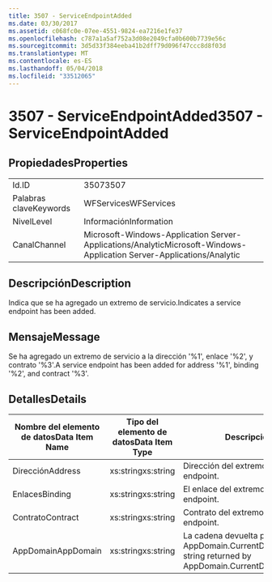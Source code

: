 ```yaml
---
title: 3507 - ServiceEndpointAdded
ms.date: 03/30/2017
ms.assetid: c068fc0e-07ee-4551-9824-ea7216e1fe37
ms.openlocfilehash: c787a1a5af752a3d08e2049cfa0b600b7739e56c
ms.sourcegitcommit: 3d5d33f384eeba41b2dff79d096f47ccc8d8f03d
ms.translationtype: MT
ms.contentlocale: es-ES
ms.lasthandoff: 05/04/2018
ms.locfileid: "33512065"
---
```

# <a name="3507---serviceendpointadded"></a><span data-ttu-id="91817-102">3507 - ServiceEndpointAdded</span><span class="sxs-lookup"><span data-stu-id="91817-102">3507 - ServiceEndpointAdded</span></span>
## <a name="properties"></a><span data-ttu-id="91817-103">Propiedades</span><span class="sxs-lookup"><span data-stu-id="91817-103">Properties</span></span>  
  
|||  
|-|-|  
|<span data-ttu-id="91817-104">Id.</span><span class="sxs-lookup"><span data-stu-id="91817-104">ID</span></span>|<span data-ttu-id="91817-105">3507</span><span class="sxs-lookup"><span data-stu-id="91817-105">3507</span></span>|  
|<span data-ttu-id="91817-106">Palabras clave</span><span class="sxs-lookup"><span data-stu-id="91817-106">Keywords</span></span>|<span data-ttu-id="91817-107">WFServices</span><span class="sxs-lookup"><span data-stu-id="91817-107">WFServices</span></span>|  
|<span data-ttu-id="91817-108">Nivel</span><span class="sxs-lookup"><span data-stu-id="91817-108">Level</span></span>|<span data-ttu-id="91817-109">Información</span><span class="sxs-lookup"><span data-stu-id="91817-109">Information</span></span>|  
|<span data-ttu-id="91817-110">Canal</span><span class="sxs-lookup"><span data-stu-id="91817-110">Channel</span></span>|<span data-ttu-id="91817-111">Microsoft-Windows-Application Server-Applications/Analytic</span><span class="sxs-lookup"><span data-stu-id="91817-111">Microsoft-Windows-Application Server-Applications/Analytic</span></span>|  
  
## <a name="description"></a><span data-ttu-id="91817-112">Descripción</span><span class="sxs-lookup"><span data-stu-id="91817-112">Description</span></span>  
 <span data-ttu-id="91817-113">Indica que se ha agregado un extremo de servicio.</span><span class="sxs-lookup"><span data-stu-id="91817-113">Indicates a service endpoint has been added.</span></span>  
  
## <a name="message"></a><span data-ttu-id="91817-114">Mensaje</span><span class="sxs-lookup"><span data-stu-id="91817-114">Message</span></span>  
 <span data-ttu-id="91817-115">Se ha agregado un extremo de servicio a la dirección '%1', enlace '%2', y contrato '%3'.</span><span class="sxs-lookup"><span data-stu-id="91817-115">A service endpoint has been added for address '%1', binding '%2', and contract '%3'.</span></span>  
  
## <a name="details"></a><span data-ttu-id="91817-116">Detalles</span><span class="sxs-lookup"><span data-stu-id="91817-116">Details</span></span>  
  
|<span data-ttu-id="91817-117">Nombre del elemento de datos</span><span class="sxs-lookup"><span data-stu-id="91817-117">Data Item Name</span></span>|<span data-ttu-id="91817-118">Tipo del elemento de datos</span><span class="sxs-lookup"><span data-stu-id="91817-118">Data Item Type</span></span>|<span data-ttu-id="91817-119">Descripción</span><span class="sxs-lookup"><span data-stu-id="91817-119">Description</span></span>|  
|--------------------|--------------------|-----------------|  
|<span data-ttu-id="91817-120">Dirección</span><span class="sxs-lookup"><span data-stu-id="91817-120">Address</span></span>|<span data-ttu-id="91817-121">xs:string</span><span class="sxs-lookup"><span data-stu-id="91817-121">xs:string</span></span>|<span data-ttu-id="91817-122">Dirección del extremo.</span><span class="sxs-lookup"><span data-stu-id="91817-122">The address of the endpoint.</span></span>|  
|<span data-ttu-id="91817-123">Enlaces</span><span class="sxs-lookup"><span data-stu-id="91817-123">Binding</span></span>|<span data-ttu-id="91817-124">xs:string</span><span class="sxs-lookup"><span data-stu-id="91817-124">xs:string</span></span>|<span data-ttu-id="91817-125">El enlace del extremo.</span><span class="sxs-lookup"><span data-stu-id="91817-125">The binding of the endpoint.</span></span>|  
|<span data-ttu-id="91817-126">Contrato</span><span class="sxs-lookup"><span data-stu-id="91817-126">Contract</span></span>|<span data-ttu-id="91817-127">xs:string</span><span class="sxs-lookup"><span data-stu-id="91817-127">xs:string</span></span>|<span data-ttu-id="91817-128">Contrato del extremo.</span><span class="sxs-lookup"><span data-stu-id="91817-128">The contract of the endpoint.</span></span>|  
|<span data-ttu-id="91817-129">AppDomain</span><span class="sxs-lookup"><span data-stu-id="91817-129">AppDomain</span></span>|<span data-ttu-id="91817-130">xs:string</span><span class="sxs-lookup"><span data-stu-id="91817-130">xs:string</span></span>|<span data-ttu-id="91817-131">La cadena devuelta por AppDomain.CurrentDomain.FriendlyName.</span><span class="sxs-lookup"><span data-stu-id="91817-131">The string returned by AppDomain.CurrentDomain.FriendlyName.</span></span>|

